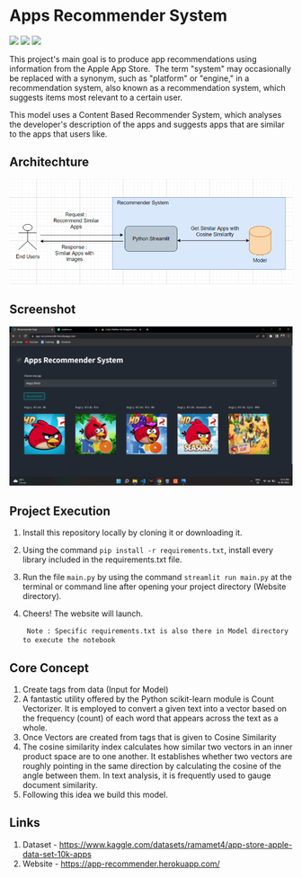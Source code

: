 
# Apps Recommender System

![](https://img.shields.io/badge/Python-3.10.4-E94560) ![](https://img.shields.io/badge/Framework-Stream-0F3460) ![](https://img.shields.io/badge/Data-Kaggle-5CB8E4)


This project's main goal is to produce app recommendations using information from the Apple App Store. 
The term "system" may occasionally be replaced with a synonym, such as "platform" or "engine," in a recommendation system, 
also known as a recommendation system, 
which suggests items most relevant to a certain user.

This model uses a Content Based Recommender System, which analyses the developer's description of the apps and suggests apps that are similar to the apps that users like.




## Architechture

![](Images/final.png)
## Screenshot

![](Images/app.png)


## Project Execution

1. Install this repository locally by cloning it or downloading it.
2. Using the command `pip install -r requirements.txt`, install every library included in the requirements.txt file.
3. Run the file `main.py` by using the command `streamlit run main.py` at the terminal or command line after opening your project directory (Website directory).
4. Cheers! The website will launch.

        Note : Specific requirements.txt is also there in Model directory to execute the notebook
## Core Concept

1. Create tags from data (Input for Model)
2. A fantastic utility offered by the Python scikit-learn module is Count Vectorizer. It is employed to convert a given text into a vector based on the frequency (count) of each word that appears across the text as a whole.
3. Once Vectors are created from tags that is given to Cosine Similarity
4. The cosine similarity index calculates how similar two vectors in an inner product space are to one another. It establishes whether two vectors are roughly pointing in the same direction by calculating the cosine of the angle between them. In text analysis, it is frequently used to gauge document similarity.
5. Following this idea we build this model.
## Links

1. Dataset - https://www.kaggle.com/datasets/ramamet4/app-store-apple-data-set-10k-apps
2. Website - https://app-recommender.herokuapp.com/
